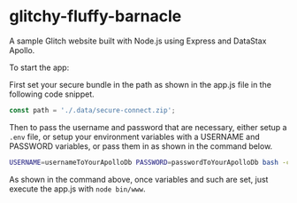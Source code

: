 # glitchy-fluffy-barnacle

A sample Glitch website built with Node.js using Express and DataStax Apollo.

To start the app:

First set your secure bundle in the path as shown in the app.js file in the following code snippet.

``` javascript
const path = './.data/secure-connect.zip';
```

Then to pass the username and password that are necessary, either setup a `.env` file, or setup your environment variables with a USERNAME and PASSWORD variables, or pass them in as shown in the command below.

``` bash
USERNAME=usernameToYourApolloDb PASSWORD=passwordToYourApolloDb bash -c 'node bin/www'
```

As shown in the command above, once variables and such are set, just execute the app.js with `node bin/www`.
